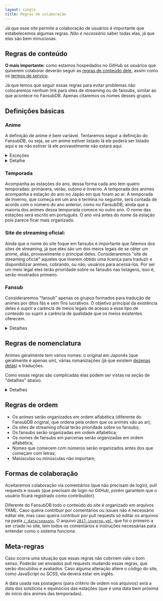 ```yaml
---
layout: single
title: Regras de colaboração
---
```


Já que esse site permite a colaboração de usuários é importante que estabelecemos algumas regras.
*Não é necessário* saber todas elas, já que elas são bem minuciosas.

## Regras de conteúdo

**O mais importante:** como estamos hospedados no GitHub os usuários que quiserem colaborar
deverão seguir as [regras de conteúdo dele](https://help.github.com/articles/github-community-guidelines/),
assim como os [termos de serviço](https://help.github.com/articles/github-terms-of-service/).

Já que temos que seguir essas regras para evitar problemas não colocaremos nenhum link para sites de streaming ou
de fansubs, similar ao que acontece no FansubDB. Apenas citaremos os nomes desses grupos.

## Definições básicas

### Anime

A definição de anime é bem variável. Tentaremos seguir a definição do FansubDB, ou seja, se um anime estiver listado lá
ele poderá ser listado aqui e se não estiver lá ele provavelmente não estará aqui.

<details><summary markdown="span">Exceções</summary>

Nos casos que a regra acima não cobrir, isso é, caso alguém queira inserir um anime que não esteja no FandubDB
usaremos [a definição do /r/Anime](https://www.reddit.com/r/anime/wiki/rules/): "uma animação produzida no Japão".
Diferente do MyAnimeList serão aceitos animes tipo "doujinshi", isso é, produzidos individualmente, não por uma empresa.
Diferente do AniDB não será aceita animação não-japonesa. Diferente do Kitsu não será aceita animação similar à japonesa.

</details><details><summary markdown="span">Detalhe</summary>

Notem que, diferente do inglês, a palavra "animes" existe em português. Motivo: em inglês a regra é que palavras importadas
sigam a regra de pluralização da língua original, e como em japonês não existe plural de anime em inglês também não tem.
Só que de vem em quando aparece pessoas que não sabem que não existe essa regra em Português e reclamam que "animes" está
errado.

</details>

### Temporada

Acompanha as estações do ano, dessa forma cada ano tem quatro temporadas: primavera, verão, outono e inverno. A temporada
dos animes acompanha a estação do ano no Japão em que foram ao ar. A temporada de inverno, que começa em um ano e termina
no seguinte, será contada de acordo com o número do ano anterior, como no FansubDB, ainda que a maioria dos animes dessa
temporada comece no outro ano. O nome das estações será escrito em português. O ano virá antes do nome da estação pois
parece ficar mais organizado.

### Site de streaming oficial:

Ainda que o nome do site foque em fansubs é importante que falemos dos sites de streaming, já que eles são um dos meios
legais de se obter um anime, aliás, provavelmente o principal deles. Consideraremos "site de streaming oficial" aqueles
que tiverem obtido uma licença para traduzir e disponibilizar animes, cobrando, ou não, usuários para acessá-los. Por
ser um meio legal eles terão prioridade sobre os fansubs nas listagens, isso é, serão mostrados primeiro.

### Fansub

Consideraremos "fansub" apenas os grupos formados para tradução de animes por ditos fãs e sem fins lucrativos. O objetivo
principal da existência deles é suprir a carência de meios legais de acesso a esse tipo de conteúdo ou suprir a carência
de qualidade que os meios existentes oferecem.

<details><summary markdown="span">Detalhes</summary>

Já que são fãs esses grupos não podem manifestar nenhum tipo de ação protetiva abusiva, como disponibilizar apenas
traduções em "hardsub". Alguns grupos dizem que fazem isso por compatibilidade mas há alguns que são abertos em dizer que
fazem isso para se proteger. Isso é algo extremamente ruim por vários motivos:

* Impede que pessoas com problemas de visão possam ajustar as legendas conforme suas necessidades;
* Impede que pessoas com problemas de dislexia possam usar fontes que sejam mais adequadas para eles;
* Impede que pessoas possam mudar a fonte do vídeo sem depender da fansub (como trocar a versão para TV por uma
de melhor qualidade lançada posteriormente);
* Impede que outros grupos possam traduzir deles (embora o mais comum seja grupos de língua portuguesa traduzir a
tradução de grupos de língua inglesa, e não o contrário);
* Impede que outros grupos possam corrigir eles, fazendo parecer que eles se consideram "perfeitos" e que nunca
cometerão nenhum erro para ser corrigido;
* Desconsidera que eles próprios possam deixar de existir, impedindo que eles corrijam erros ou mudem a fonte do vídeo;
* Desconsidera que eles podem acabar perdendo os arquivos que usaram, algo que é extremamente comum;
* Ignora o fato de que usar hardsub *sempre* reduz a qualidade do vídeo uma vez que exige que o vídeo seja re-encodado;
* O trabalho o qual protegem é apenas uma fração desprezível do todo, pois o maior esforço na produção do anime foi,
sem sombra de dúvida, realizado pela equipe de produção do anime. Enquanto é comum ouvir que animadores de anime
sofrem com baixos salários e prazos apertados aparecem supostos fãs que se consideram melhores que eles. Aqueles tem
o seu esforço desprezado toda vez que alguém se acha bom o suficiente a se colocar acima da equipe de produção.
Quem tem essa mentalidade não deveria se chamar de fã pois só prejudicam a comunidade e a indústria do anime.

Notem que não serão listados grupos que fornecerem apenas traduções em "hardsub": grupos que fornecerem traduções
em "hardsub" mas também fornecerem versões em "softsub" ou legendas separadas para download serão listados normalmente.

Os meios que esses grupos não podem apresentar foco pelo lucro, como impedir o acesso de usuários que bloqueiem
propagandas ou usarem excessivamente delas. Se algum grupo comete esse tipo de exagero poderá se justificar sendo
transparente em seus gastos. Por outro lado na maioria dos casos isso indica que os membros desse grupo não agem como
fãs porém veem isso como uma chance de conseguir dinheiro fácil em cima do trabalho alheio. Notem que nem mesmo sites
grandes (que sendo assim precisariam de muito dinheiro para funcionar) e que são motivados pelo lucro, como o YouTube,
fazem isso.

Os critérios para determinar se algum grupo está muito focado em lucros serão:

* O site do grupo deve atender [os critérios do AcceptableAds](https://acceptableads.com/en/about/criteria) ([cópia da página](https://archive.is/uP44a));
* Serão consideradas propagandas qualquer tipo de texto ou imagem envolvendo doações, promoções ou qualquer coisa que possa ser usado como fonte de renda por parte do grupo; esse tipo de conteúdo deve seguir os critérios do AcceptableAds;
* O site do grupo não pode ter malware;
* O site do grupo não pode ter mineradores ou qualquer comportamento que indique que há algum minerador; de forma objetiva 
caso o site apresente um uso de CPU acima de 50% pelo menos após 15 segundos depois da página ter sido carregada consideraremos que há algum minerador na página;

Não estamos apoiando a ideia do AcceptableAds, que é mal vista por várias pessoas, mas estamos aproveitando os
critérios deles por serem simples e permitem vários tipos de propagandas sem prejudicar a experiência dos visitantes.
Mesmo assim vários grupos acabam não sendo listados por não se conformar a elas. Alguns exemplos reais: um grupo
coloca mensagens de doação acima do conteúdo principal do site, quebrando a regra que proíbe propagandas por cima
do conteúdo principal, logo ele não será listado no site. Outro grupo tem um site com um malware que tenta roubar
dados bancários dos seus usuários, esse grupo também não será listado.

Além disso não serão aceitos grupos que simplesmente copiam o trabalho de sites de streaming oficiais ou de outros grupos. Isso porque o FansubDB também não aceita, embora o MyAnimeList e AniDB aceitem alguns deles. Caso um grupo
assim atenda o primeiro ponto, isso é, não disponibilize apenas "hardsub", e só aceite doações e não ofereça nenhum
benefício aos doadores, ou seja mantido apenas por seus membros, isso é, sem doações, propagandas ou qualquer
outra fonte de renda, então poderemos listar o grupo. Porém mesmo assim ele ficará em uma seção separada, sem destaque,
no fim da página. O objetivo disso promover grupos que procurem popularizar os animes por apenas serem fãs, já que
há vários grupos que fazem isso buscando lucro.

Grupos brasileiros, portugueses ou de qualquer outro país de língua portuguesa serão aceitos, desde que se adéquem aos
pontos acima. Por outro lado grupos que não quiserem ser listados podem notificar essa vontade se assim desejarem.

</details>

## Regras de nomenclatura

Animes geralmente tem vários nomes: o original em Japonês (que geralmente é apenas um), várias romanizações
(já que existem [dezenas delas](https://www.nayuki.io/page/variations-on-japanese-romanization)) e traduções.

Como essas regras são complicadas elas podem ser vistas na seção de "detalhes" abaixo.

<details><summary markdown="span">Detalhes</summary>

Sempre que possível serão mostrados dois nomes: um mais próximo do original, para facilitar a identificação do anime ao
procurar o anime em sites que não são em Português, e outro em Português, para facilitar a compreensão do nome.

*Quanto ao nome original:*

* Será usado o nome não-japonês (como inglês ou similar) caso o nome original seja nessa língua (como "No Game No Life" ou
"Death Parade"), ou caso o nome em japonês seja derivado de outra língua (exemplo: no site oficial de "Flip Flappers" o
nome em caracteres romanos aparece apenas em um canto da página, no título dela e na maioria das ocasiões o nome usado é
"フリップフラッパーズ"), mesmo quando o nome em japonês não for em katakana (como Chobits, que é escrito em japonês como ちょびっツ).
* Exceto pelo caso acima nomes em inglês não serão usados, logo os seguintes não serão aceitos: "My Hero Academia"
(aparece na abertura do anime, mas é apenas a tradução do nome que aparece em japonês logo abaixo), "Erased" (é uma
adaptação do nome original), "Fullmetal Alchemist Brotherhood" (no anime o narrador claramente fala o nome em japonês
sem mencionar "Brotherhood"), "Your Name" (era o que estava escrito nos cartazes nos cinemas, mas é uma tradução para o inglês).
* A romanização usada será a do FansubDB; quando o não não for listado nele será utilizada a do MyAnimeList; quando a do
MyAnimeList não se adequar aos dois pontos acima será utilizada a do AniDB.
* Quando houverem mais de uma romanização possível e ambas foram comuns (exemplo: o MyAnimeList usa uma e o AniDB usa outra)
a que cumprir os pontos acima será a principal e a outra poderá aparecer abaixo dela junto com a tradução.

*Quanto ao nome em Português:*

* Não é necessária caso o nome não tenha tradução (como nomes próprios).
* Se possível deverá ser a tradução oficial (comum no caso de filmes e animes licenciados).
* Caso não exista uma tradução oficial será aceita uma tradução do japonês e, caso ninguém saiba japonês, será aceita uma
tradução do nome em inglês. Isso se deve porque usando o Google Translate as vezes a tradução dele fica errada. Exemplo:
alguns anos atrás ele traduzia "Hitotsubu ni Kawaranu Ai wo Komete" para "Com amor permanece um grão", que está errado;
hoje, após diversas melhorias, ele traduz para "Com um amor único e amor constante"; nesse caso o nome a ser usado seria
"Com um amor único e constante", sem a repetição de "amor".
* Caso a tradução oficial seja uma tradução para outra língua que não seja o Português (que é o caso de "Kimi no na wa",
relatado anteriormente) então uma tradução não-oficial pode ser usada.
* Caso seja possível mais de uma tradução as duas podem ser usadas (que pode ocorrer no caso de nomes que façam jogos
de palavras).
* Não é obrigatório ao se inserir um novo anime, porém é algo bom a se ter no site.

A pessoa que escreveu essas regras sabe que é meio chato, então, havendo diálogo, o bom senso será priorizado sobre elas.

</details>

## Regras de ordem

* Os animes serão organizados em ordem alfabética (diferente do FansubDB original, que ordena pela ordem que
os animes vão ao ar);
* Os sites de streaming oficial terão prioridade sobre os fansubs;
* Os fansubs serão organizadas em ordem alfabética;
* Os nomes de fansubs em parcerias serão organizadas em ordem alfabética;
* Nomes que comecem com números serão organizados antes dos que começam com letras;
* Maiúsculas ou minúsculas não importam;

## Formas de colaboração

Aceitaremos colaboração via comentários (que não precisam de login), pull requests e issues (que precisam
de login no GitHub, porém garantem que o usuário ficará registrado como contribuidor).

Diferente do FansubDB todo o conteúdo do site é organizado em arquivos YAML. Caso queira contribuir por
comentários ou issues não é necessário editar ele, mas caso queira contribuir por pull requests só editar
os arquivos na pasta [`/_data/seasons`](https://github.com/qgustavor/fansubdb/tree/master/_data/seasons). O
arquivo [`2017-inverno.yml`](https://github.com/qgustavor/fansubdb/blob/master/_data/seasons/2017-inverno.yml),
que foi o primeiro a ser criado no site, tem todos os comentários e instruções necessárias para entender
como o sistema funciona.

## Meta-regras

Caso ocorra uma situação que essas regras não cobrirem vale o bom senso. Poderão ser enviados pull requests
mudando essas regras, que serão discutidos e avaliados. Caso alguma alteração altere o código do site, como
JavaScript ou SCSS, ela deverá estar em inglês.

A data usada nas postagens (para critério de ordem nos arquivos) será a data dos solstícios e equinócios
das estações (que é uma data bem próxima do início dos animes das temporadas).
